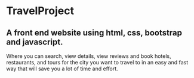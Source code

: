 # TravelProject
## A front end website using html, css, bootstrap and javascript.
Where you can search, view details, view reviews and book hotels, restaurants, and tours for the city you want to travel to in an easy and fast way that will save you a lot of time and effort.
